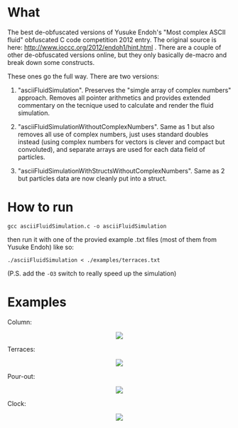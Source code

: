 # What

The best de-obfuscated versions of Yusuke Endoh's "Most complex ASCII fluid" obfuscated C code competition 2012 entry.
The original source is here: http://www.ioccc.org/2012/endoh1/hint.html . There are a couple of other de-obfuscated versions online, but they only basically de-macro and break down some constructs.

These ones go the full way. There are two versions:

1. "asciiFluidSimulation". Preserves the "simgle array of complex numbers" approach. Removes all pointer arithmetics and provides extended commentary on the tecnique used to calculate and render the fluid simulation.

2. "asciiFluidSimulationWithoutComplexNumbers". Same as 1 but also removes all use of complex numbers, just uses standard doubles instead (using complex numbers for vectors is clever and compact but convoluted), and separate arrays are used for each data field of particles.

3. "asciiFluidSimulationWithStructsWithoutComplexNumbers". Same as 2 but particles data are now cleanly put into a struct.

# How to run
```gcc asciiFluidSimulation.c -o asciiFluidSimulation```

then run it with one of the provied example .txt files (most of them from Yusuke Endoh) like so:

```./asciiFluidSimulation < ./examples/terraces.txt```

(P.S. add the ```-O3``` switch to really speed up the simulation)

# Examples

Column:
<p align="center">
  <img src="https://raw.githubusercontent.com/davidedc/Ascii-fluid-simulation-deobfuscated/master/readme-images/column.gif">
</p>

Terraces:
<p align="center">
  <img src="https://raw.githubusercontent.com/davidedc/Ascii-fluid-simulation-deobfuscated/master/readme-images/terraces.gif">
</p>

Pour-out:
<p align="center">
  <img src="https://raw.githubusercontent.com/davidedc/Ascii-fluid-simulation-deobfuscated/master/readme-images/pour-out.gif">
</p>

Clock:
<p align="center">
  <img src="https://raw.githubusercontent.com/davidedc/Ascii-fluid-simulation-deobfuscated/master/readme-images/clock.gif">
</p>
